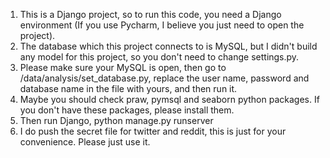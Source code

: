 1. This is a Django project, so to run this code, you need a Django environment (If you use Pycharm, I believe you just need to open the project). 
2. The database which this project connects to is MySQL, but I didn't build any model for this project, so you don't need to change settings.py.
3. Please make sure your MySQL is open, then go to /data/analysis/set_database.py, replace the user name, password and database name in the file with yours, and then run it.
4. Maybe you should check praw, pymsql and seaborn python packages. If you don't have these packages, please install them.
5. Then run Django, python manage.py runserver
6. I do push the secret file for twitter and reddit, this is just for your convenience. Please just use it. 
